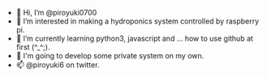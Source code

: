 - 👋 Hi, I’m @piroyuki0700
- 👀 I’m interested in making a hydroponics system controlled by raspberry pi.
- 🌱 I’m currently learning python3, javascript and ... how to use github at first (^\_^;).
- 💞️ I'm going to develop some private system on my own.
- 📫 @piroyuki6 on twitter.

<!---
piroyuki0700/piroyuki0700 is a ✨ special ✨ repository because its `README.md` (this file) appears on your GitHub profile.
You can click the Preview link to take a look at your changes.
--->
